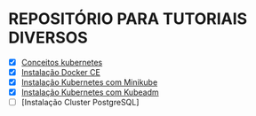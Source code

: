 # REPOSITÓRIO PARA TUTORIAIS DIVERSOS

- [x] [Conceitos kubernetes](https://github.com/galenothiago/tutoriais/blob/master/conceitos-kubernetes.md)
- [x] [Instalação Docker CE](https://github.com/galenothiago/tutoriais/blob/master/docker.md)
- [x] [Instalação Kubernetes com Minikube](https://github.com/galenothiago/tutoriais/blob/master/minikube.md)
- [x] [Instalação Kubernetes com Kubeadm](https://github.com/galenothiago/tutoriais/blob/master/kubeadm.md)
- [ ] [Instalação Cluster PostgreSQL]

